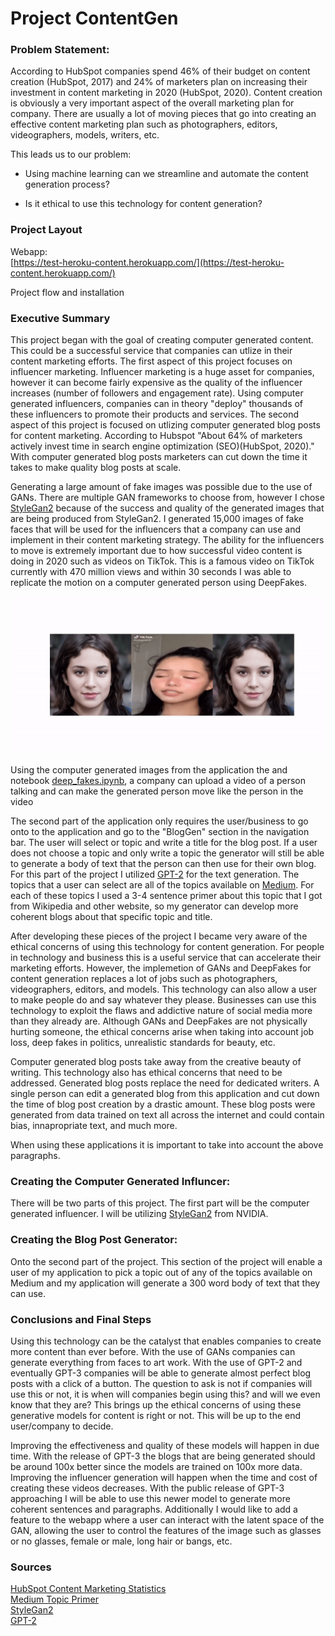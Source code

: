 # **Project ContentGen**

### Problem Statement:

According to HubSpot companies spend 46% of their budget on content creation (HubSpot, 2017) and 24% of marketers plan on increasing their investment in content marketing in 2020 (HubSpot, 2020). Content creation is obviously a very important aspect of the overall marketing plan for company. There are usually a lot of moving pieces that go into creating an effective content marketing plan such as photographers, editors, videographers, models, writers, etc. 

This leads us to our problem:

- Using machine learning can we streamline and automate the content generation process?

- Is it ethical to use this technology for content generation?


### Project Layout  
Webapp:  
[https://test-heroku-content.herokuapp.com/](https://test-heroku-content.herokuapp.com/)

Project flow and installation

### Executive Summary

This project began with the goal of creating computer generated content. This could be a successful service that companies can utlize in their content marketing efforts. The first aspect of this project focuses on influencer marketing. Influencer marketing is a huge asset for companies, however it can become fairly expensive as the quality of the influencer increases (number of followers and engagement rate). Using computer generated influencers, companies can in theory "deploy" thousands of these influencers to promote their products and services. The second aspect of this project is focused on utlizing computer generated blog posts for content marketing. According to Hubspot "About 64% of marketers actively invest time in search engine optimization (SEO)(HubSpot, 2020)." With computer generated blog posts marketers can cut down the time it takes to make quality blog posts at scale. 

Generating a large amount of fake images was possible due to the use of GANs. There are multiple GAN frameworks to choose from, however I chose [StyleGan2](https://github.com/NVlabs/stylegan2) because of the success and quality of the generated images that are being produced from StyleGan2. I generated 15,000 images of fake faces that will be used for the influencers that a company can use and implement in their content marketing strategy. The ability for the influencers to move is extremely important due to how successful video content is doing in 2020 such as videos on TikTok. This is a famous video on TikTok currently with 470 million views and within 30 seconds I was able to replicate the motion on a computer generated person using DeepFakes.

![image](./assets/deep-fake-gan.gif "GAN")


Using the computer generated images from the application the and notebook [deep_fakes.ipynb](https://github.com/amcurley/ContentGen/blob/master/deep_fakes.ipynb), a company can upload a video of a person talking and can make the generated person move like the person in the video

The second part of the application only requires the user/business to go onto to the application and go to the "BlogGen" section in the navigation bar. The user will select or topic and write a title for the blog post. If a user does not choose a topic and only write a topic the generator will still be able to generate a body of text that the person can then use for their own blog. For this part of the project I utilized [GPT-2](https://github.com/openai/gpt-2) for the text generation. The topics that a user can select are all of the topics available on [Medium](https://medium.com/topics). For each of these topics I used a 3-4 sentence primer about this topic that I got from Wikipedia and other website, so my generator can develop more coherent blogs about that specific topic and title.

After developing these pieces of the project I became very aware of the ethical concerns of using this technology for content generation. For people in technology and business this is a useful service that can accelerate their marketing efforts. However, the implemetion of GANs and DeepFakes for content generation replaces a lot of jobs such as photographers, videographers, editors, and models. This technology can also allow a user to make people do and say whatever they please. Businesses can use this technology to exploit the flaws and addictive nature of social media more than they already are. Although GANs and DeepFakes are not physically hurting someone, the ethical concerns arise when taking into account job loss, deep fakes in politics, unrealistic standards for beauty, etc. 

Computer generated blog posts take away from the creative beauty of writing. This technology also has ethical concerns that need to be addressed. Generated blog posts replace the need for dedicated writers. A single person can edit a generated blog from this application and cut down the time of blog post creation by a drastic amount. These blog posts were generated from data trained on text all across the internet and could contain bias, innapropriate text, and much more. 

When using these applications it is important to take into account the above paragraphs.

### Creating the Computer Generated Influncer:
There will be two parts of this project. The first part will be the computer generated influencer. I will be utilizing [StyleGan2](https://github.com/NVlabs/stylegan2) from NVIDIA. 


### Creating the Blog Post Generator:
Onto the second part of the project. This section of the project will enable a user of my application to pick a topic out of any of the topics available on Medium and my application will generate a 300 word body of text that they can use.

### Conclusions and Final Steps  
Using this technology can be the catalyst that enables companies to create more content than ever before. With the use of GANs companies can generate everything from faces to art work. With the use of GPT-2 and eventually GPT-3 companies will be able to generate almost perfect blog posts with a click of a button. The question to ask is not if companies will use this or not, it is when will companies begin using this? and will we even know that they are? This brings up the ethical concerns of using these generative models for content is right or not. This will be up to the end user/company to decide. 

Improving the effectiveness and quality of these models will happen in due time. With the release of GPT-3 the blogs that are being generated should be around 100x better since the models are trained on 100x more data. Improving the influencer generation will happen when the time and cost of creating these videos decreases. With the public release of GPT-3 approaching I will be able to use this newer model to generate more coherent sentences and paragraphs. Additionally I would like to add a feature to the webapp where a user can interact with the latent space of the GAN, allowing the user to control the features of the image such as glasses or no glasses, female or male, long hair or bangs, etc. 

### Sources
[HubSpot Content Marketing Statistics](https://www.hubspot.com/marketing-statistics)  
[Medium Topic Primer](https://github.com/amcurley/ContentGen/blob/master/citations.txt)  
[StyleGan2](https://github.com/NVlabs/stylegan2)    
[GPT-2](https://github.com/openai/gpt-2)